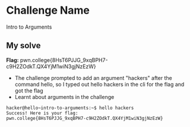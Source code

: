 # Challenge Name

Intro to Arguments

## My solve

**Flag:** pwn.college{8HsT6PJJG_9xqBPH7-c9H2ZOdkT.QX4YjM1wiN3gjNzEzW}

- The challenge prompted to add an argument "hackers" after the command hello, so I typed out hello hackers in the cli for the flag and got the flag
- Learnt about arguments in the challenge

```
hacker@hello~intro-to-arguments:~$ hello hackers
Success! Here is your flag:
pwn.college{8HsT6PJJG_9xqBPH7-c9H2ZOdkT.QX4YjM1wiN3gjNzEzW}
```
